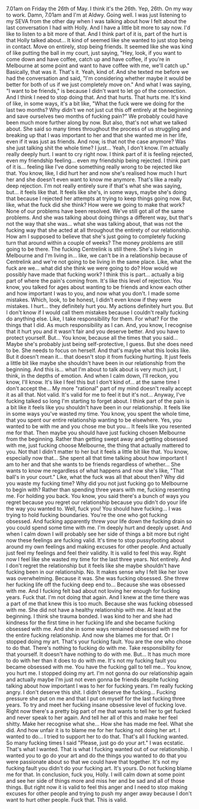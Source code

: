 ﻿7.01am on Friday the 26th of May.
I think it's the 26th.
Yep, 26th.
On my way to work.
Damn, 7.01am and I'm at Aldwy.
Going well.
I was just listening to my SEVA from the other day when I was
talking about how I felt about the last conversation I had with Holly.
And I have a little bit more to say now.
I'd like to listen to a bit more of that.
And I think part of it is, part of the hurt is that
Holly talked about...
It kind of seemed like she wanted to just stop being in contact.
Move on entirely, stop being friends.
It seemed like she was kind of like putting the ball in my court,
just saying, "Hey, look, if you want to come down and have coffee,
catch up and have coffee, if you're in Melbourne at some point
and want to have coffee with me, we'll catch up."
Basically, that was it. That's it.
Yeah, kind of.
And she texted me before we had the conversation and said,
"I'm considering whether maybe it would be better for both of us
if we just completely move on."
And what I was saying, "I want to be friends,"
is because I didn't want to let go of the connection.
And I think I need to stop doing that.
And that hurts. That hurts me.
It's kind of like, in some ways, it's a bit like,
"What the fuck were we doing for the last two months?
Why didn't we not just cut this off entirely at the beginning
and save ourselves two months of fucking pain?"
We probably could have been much more further along by now.
But also, that's not what we talked about.
She said so many times throughout the process of us struggling
and breaking up that I was important to her
and that she wanted me in her life, even if it was just as friends.
And now, is that not the case anymore?
Was she just talking shit the whole time?
I just...
Yeah, I don't know. I'm actually really deeply hurt.
I want to cry right now.
I think part of it is feeling rejected, even my friendship feeling...
even my friendship being rejected.
I think part of it is...
feeling like I've done something really wrong to be rejected like that.
You know, like, I did hurt her and now she's realised how much I hurt her
and she doesn't even want to know me anymore.
That's like a really deep rejection.
I'm not really entirely sure if that's what she was saying, but...
it feels like that.
It feels like she's, in some ways, maybe she's doing that
because I rejected her attempts at trying to keep things going now.
But, like, what the fuck did she think?
How were we going to make that work?
None of our problems have been resolved.
We've still got all of the same problems.
And she was talking about doing things a different way,
but that's not the way that she was...
what she was talking about, that was not the fucking way that she acted
at all throughout the entirety of our relationship.
How am I supposed to believe that she's just going to completely fucking turn that around
within a couple of weeks?
The money problems are still going to be there.
The fucking Centrelink is still there.
She's living in Melbourne and I'm living in...
like, we can't be in a relationship because of Centrelink
and we're not going to be living in the same place.
Like, what the fuck are we...
what did she think we were going to do?
How would we possibly have made that fucking work?
I think this is part... actually a big part of where the pain's coming from.
It's like this level of rejection.
You know, you talked for ages about wanting to be friends and know each other
and how important I was to you, and now what you don't.
I made some mistakes.
Which, look, to be honest, I didn't even know if they were mistakes.
I hurt... they definitely hurt you.
My actions definitely hurt you.
But I don't know if I would call them mistakes because
I couldn't really fucking do anything else.
Like, I take responsibility for them.
For what? For the things that I did.
As much responsibility as I can.
And, you know, I recognise that it hurt you and it wasn't fair and you deserve better.
And you have to protect yourself.
But...
You know, because all the times that you said...
Maybe she's probably just being self-protective, I guess.
But she does need to be.
She needs to focus on herself.
And that's maybe what this looks like.
But it doesn't mean it... that doesn't stop it from fucking hurting.
It just feels a little bit like maybe she shouldn't have been in our relationship
from the beginning.
And this is... what I'm about to talk about is very much just, I think,
in the depths of emotion.
And when I calm down, I'll reckon, you know, I'll know.
It's like I feel this but I don't kind of... at the same time I don't accept the...
My more "rational" part of my mind doesn't really accept it as all that.
Not valid. It's valid for me to feel it but it's not...
Anyway, I've fucking talked so long I'm starting to forget about.
I think part of the pain is a bit like it feels like you shouldn't have been
in our relationship.
It feels like in some ways you've wasted my time.
You know, you spent the whole time, that you spent our entire relationship
wanting to be elsewhere.
Yes, you wanted to be with me and you chose me but you...
It feels like you resented me for that.
Then maybe you should have just fucking chosen Melbourne from the beginning.
Rather than getting swept away and getting obsessed with me,
just fucking choose Melbourne, the thing that actually mattered to you.
Not that I didn't matter to her but it feels a little bit like that.
You know, especially now that...
She spent all that time talking about how important I am to her
and that she wants to be friends regardless of whether...
She wants to know me regardless of what happens and now she's like,
"That ball's in your court."
Like, what the fuck was all that about then?
Why did you waste my fucking time?
Why did you not just fucking go to Melbourne to begin with?
Rather than spending three years with me, fucking resenting me.
For holding you back.
You know, you said there's a bunch of ways you regret
because you regret our relationship because you didn't do your life the way you wanted to.
Well, fuck you!
You should have fucking...
I was trying to hold fucking boundaries.
You're the one who got fucking obsessed.
And fucking apparently threw your life down the fucking drain
so you could spend some time with me.
I'm deeply hurt and deeply upset.
And when I calm down I will probably see her side of things a bit more
but right now these feelings are fucking valid.
It's time to stop pussyfooting about around my own feelings
and making excuses for other people.
And actually just feel my feelings and feel their validity.
It is valid to feel this way.
Right now I feel like she wasted my time for the last three years.
Not entirely.
And I don't regret the relationship but
it feels like she maybe shouldn't have fucking been in our relationship.
No.
It makes sense why I felt like her love was overwhelming.
Because it was.
She was fucking obsessed.
She threw her fucking life off the fucking deep end
to...
Because she was obsessed with me.
And I fucking felt bad about not loving her enough for fucking years.
Fuck that.
I'm not doing that again.
And I knew at the time there was a part of me that knew this is too much.
Because she was fucking obsessed with me.
She did not have a healthy relationship with me.
At least at the beginning.
I think she trauma bonded.
I was kind to her and she had kindness for the first time in her fucking life
and she became fucking obsessed with me.
And she in some ways remained obsessed with me for the entire fucking relationship.
And now she blames me for that.
Or I stopped doing my art.
That's your fucking fault.
You are the one who chose to do that.
There's nothing to fucking do with me.
Take responsibility for that yourself.
It doesn't have nothing to do with me.
But...
It has much more to do with her than it does to do with me.
It's not my fucking fault you became obsessed with me.
You have the fucking gall to tell me...
You know, you hurt me. I stopped doing my art.
I'm not gonna do our relationship again
and actually maybe I'm just not even gonna be friends despite fucking talking about
how important I was to her for fucking years.
I'm really fucking angry.
I don't deserve this shit.
I didn't deserve the fucking...
Fucking pressure she put on me and that I put on myself
for the last fucking three years.
To try and meet her fucking insane obsessive level of fucking love.
Right now there's a pretty big part of me that wants to tell her to get fucked
and never speak to her again.
And tell her all of this and make her feel shitty.
Make her recognise what she...
How she has made me feel.
What she did.
And how unfair it is to blame me for her fucking not doing her art.
I wanted to do... I tried to support her to do that.
That's all I fucking wanted. So many fucking times I said
"Please, just go do your art."
I was ecstatic. That's what I wanted.
That is what I fucking wanted out of our relationship.
I wanted you to go do your art and do the things you wanted to do
that you were passionate about so that we could have that together.
It's not my fucking fault you didn't do your fucking art.
It's yours.
Do not fucking blame me for that.
In conclusion, fuck you, Holly.
I will calm down at some point and see her side of things more
and miss her and be sad and all of those things.
But right now it is valid to feel this anger
and I need to stop making excuses for other people
and trying to push my anger away
because I don't want to hurt other people.
Fuck that.
This is valid.
